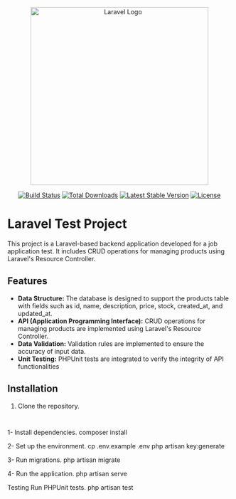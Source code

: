 <p align="center"><a href="https://laravel.com" target="_blank"><img src="https://raw.githubusercontent.com/laravel/art/master/logo-lockup/5%20SVG/2%20CMYK/1%20Full%20Color/laravel-logolockup-cmyk-red.svg" width="400" alt="Laravel Logo"></a></p>

<p align="center">
<a href="https://github.com/laravel/framework/actions"><img src="https://github.com/laravel/framework/workflows/tests/badge.svg" alt="Build Status"></a>
<a href="https://packagist.org/packages/laravel/framework"><img src="https://img.shields.io/packagist/dt/laravel/framework" alt="Total Downloads"></a>
<a href="https://packagist.org/packages/laravel/framework"><img src="https://img.shields.io/packagist/v/laravel/framework" alt="Latest Stable Version"></a>
<a href="https://packagist.org/packages/laravel/framework"><img src="https://img.shields.io/packagist/l/laravel/framework" alt="License"></a>
</p>


# Laravel Test Project

This project is a Laravel-based backend application developed for a job application test. It includes CRUD operations for managing products using Laravel's Resource Controller.

## Features

- **Data Structure:** The database is designed to support the products table with fields such as id, name, description, price, stock, created_at, and updated_at.
- **API (Application Programming Interface):** CRUD operations for managing products are implemented using Laravel's Resource Controller.
- **Data Validation:** Validation rules are implemented to ensure the accuracy of input data.
- **Unit Testing:** PHPUnit tests are integrated to verify the integrity of API functionalities

## Installation

1. Clone the repository.
   ```bash git clone https://github.com/YourUsername/Laravel-Test-Project.git
 
1- Install dependencies.
        composer install
        
2- Set up the environment.
        cp .env.example .env
        php artisan key:generate
        
3- Run migrations.
        php artisan migrate
        
4- Run the application.
        php artisan serve
        
Testing
Run PHPUnit tests.
php artisan test

